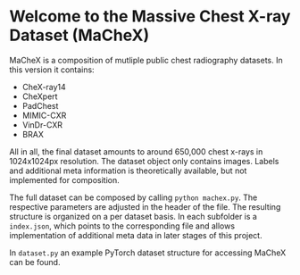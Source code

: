 # Welcome to the Massive Chest X-ray Dataset (MaCheX)

MaCheX is a composition of mutliple public chest radiography datasets. In this version it contains:

- CheX-ray14
- CheXpert
- PadChest
- MIMIC-CXR
- VinDr-CXR
- BRAX

All in all, the final dataset amounts to around 650,000 chest x-rays in 1024x1024px resolution.
The dataset object only contains images. Labels and additional meta information is theoretically available, but not implemented for composition.

The full dataset can be composed by calling `python machex.py`. The respective parameters
are adjusted in the header of the file.
The resulting structure is organized on a per dataset basis.
In each subfolder is a `index.json`, which points to the corresponding file and allows
implementation of additional meta data in later stages of this project.

In `dataset.py` an example PyTorch dataset structure for accessing MaCheX can be found.